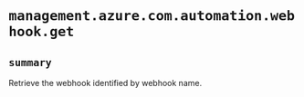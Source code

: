 # `management.azure.com.automation.webhook.get`

## `summary`
Retrieve the webhook identified by webhook name.



